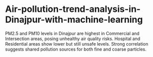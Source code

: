# Air-pollution-trend-analysis-in-Dinajpur-with-machine-learning
PM2.5 and PM10 levels in Dinajpur are highest in Commercial and Intersection areas, posing unhealthy air quality risks. Hospital and Residential areas show lower but still unsafe levels. Strong correlation suggests shared pollution sources for both fine and coarse particles.
